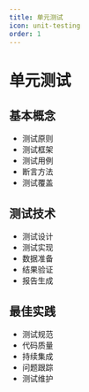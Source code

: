 ```yaml
---
title: 单元测试
icon: unit-testing
order: 1
---
```


# 单元测试

## 基本概念
- 测试原则
- 测试框架
- 测试用例
- 断言方法
- 测试覆盖

## 测试技术
- 测试设计
- 测试实现
- 数据准备
- 结果验证
- 报告生成

## 最佳实践
- 测试规范
- 代码质量
- 持续集成
- 问题跟踪
- 测试维护
